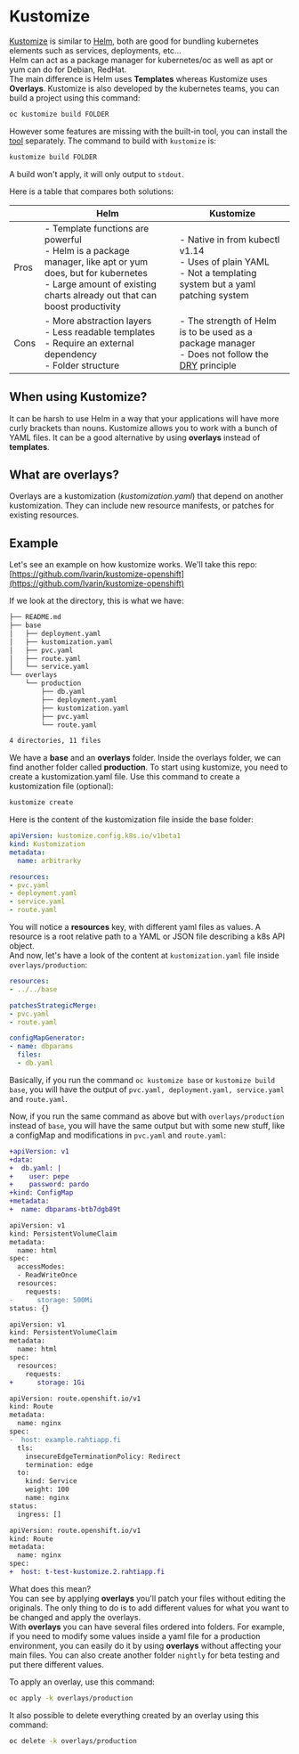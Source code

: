 # Kustomize

[Kustomize](https://kustomize.io) is similar to [Helm](helm.md), both are good for bundling kubernetes elements such as services, deployments, etc...  
Helm can act as a package manager for kubernetes/oc as well as apt or yum can do for Debian, RedHat.  
The main difference is Helm uses **Templates** whereas Kustomize uses **Overlays**. Kustomize is also developed by the kubernetes teams, you can build a project using this command:

```sh
oc kustomize build FOLDER
```

However some features are missing with the built-in tool, you can install the [tool](https://kubectl.docs.kubernetes.io/installation/kustomize/) separately. The command to build with `kustomize` is:

```sh
kustomize build FOLDER
```
A build won't apply, it will only output to `stdout`.

Here is a table that compares both solutions:

|   	| Helm | Kustomize |
|---	|--- | --- |
|Pros   |- Template functions are powerful <br>- Helm is a package manager, like apt or yum does, but for kubernetes <br>- Large amount of existing charts already out that can boost productivity |- Native in from kubectl v1.14 <br>- Uses of plain YAML <br>- Not a templating system but a yaml patching system |
|Cons   |- More abstraction layers <br>- Less readable templates <br>- Require an external dependency <br>- Folder structure |- The strength of Helm is to be used as a package manager <br>- Does not follow the [DRY](https://en.wikipedia.org/wiki/Don%27t_repeat_yourself) principle |

## When using Kustomize?
It can be harsh to use Helm in a way that your applications will have more curly brackets than nouns.  Kustomize allows you to work with a bunch of YAML files. It can be a good alternative by using **overlays** instead of **templates**.

## What are overlays?
Overlays are a kustomization (*kustomization.yaml*) that depend on another kustomization. They can include new resource manifests, or patches for existing resources.

## Example
Let's see an example on how kustomize works. We'll take this repo: [https://github.com/lvarin/kustomize-openshift](https://github.com/lvarin/kustomize-openshift)

If we look at the directory, this is what we have:

```sh
├── README.md
├── base
│   ├── deployment.yaml
│   ├── kustomization.yaml
│   ├── pvc.yaml
│   ├── route.yaml
│   └── service.yaml
└── overlays
    └── production
        ├── db.yaml
        ├── deployment.yaml
        ├── kustomization.yaml
        ├── pvc.yaml
        └── route.yaml

4 directories, 11 files
```

We have a **base** and an **overlays** folder. Inside the overlays folder, we can find another folder called **production**.
To start using kustomize, you need to create a kustomization.yaml file. Use this command to create a kustomization file (optional):  

```sh
kustomize create
``` 

Here is the content of the kustomization file inside the base folder:

```yaml
apiVersion: kustomize.config.k8s.io/v1beta1
kind: Kustomization
metadata:
  name: arbitrarky

resources:
- pvc.yaml
- deployment.yaml
- service.yaml
- route.yaml
```

You will notice a **resources** key, with different yaml files as values. A resource is a root relative path to a YAML or JSON file describing a k8s API object.  
And now, let's have a look of the content at `kustomization.yaml` file inside `overlays/production`:

```yaml
resources:
- ../../base

patchesStrategicMerge:
- pvc.yaml
- route.yaml

configMapGenerator:
- name: dbparams
  files:
  - db.yaml
```

Basically, if you run the command `oc kustomize base` or `kustomize build base`, you will have the output of `pvc.yaml, deployment.yaml, service.yaml` and `route.yaml`.  

Now, if you run the same command as above but with `overlays/production` instead of `base`, you will have the same output but with some new stuff, like a configMap and modifications in `pvc.yaml` and `route.yaml`:

```diff
+apiVersion: v1
+data:
+  db.yaml: |
+    user: pepe
+    password: pardo
+kind: ConfigMap
+metadata:
+  name: dbparams-btb7dgb89t
```

```diff
apiVersion: v1
kind: PersistentVolumeClaim
metadata:
  name: html
spec:
  accessModes:
  - ReadWriteOnce
  resources:
    requests:
-      storage: 500Mi
status: {}

apiVersion: v1
kind: PersistentVolumeClaim
metadata:
  name: html
spec:
  resources:
    requests:
+      storage: 1Gi
```

```diff
apiVersion: route.openshift.io/v1
kind: Route
metadata:
  name: nginx
spec:
-  host: example.rahtiapp.fi
  tls:
    insecureEdgeTerminationPolicy: Redirect
    termination: edge
  to:
    kind: Service
    weight: 100
    name: nginx
status:
  ingress: []

apiVersion: route.openshift.io/v1
kind: Route
metadata:
  name: nginx
spec:
+  host: t-test-kustomize.2.rahtiapp.fi
```
What does this mean?  
You can see by applying **overlays** you'll patch your files without editing the originals. The only thing to do is to add different values for what you want to be changed and apply the overlays.  
With **overlays** you can have several files ordered into folders. For example, if you need to modify some values inside a yaml file for a production environment, you can easily do it by using **overlays** without affecting your main files. You can also create another folder `nightly` for beta testing and put there different values.  

To apply an overlay, use this command:

```sh
oc apply -k overlays/production
```

It also possible to delete everything created by an overlay using this command:

```sh
oc delete -k overlays/production
```